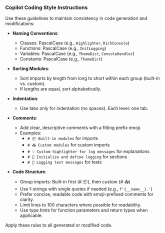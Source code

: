 ### Copilot Coding Style Instructions

Use these guidelines to maintain consistency in code generation and modifications:

- **Naming Conventions**:
	- Classes: PascalCase (e.g., `Highlighter`, `RichConsole`)
	- Functions: PascalCase (e.g., `InitLogging`)
	- Variables: PascalCase (e.g., `ThemeDict`, `ConsoleHandler`)
	- Constants: PascalCase (e.g., `ThemeDict`)

- **Sorting Modules**:
	- Sort imports by length from long to short within each group (built-in vs. custom).
	- If lengths are equal, sort alphabetically.

- **Indentation**:
	- Use tabs only for indentation (no spaces). Each level: one tab.

- **Comments**:
	- Add clear, descriptive comments with a fitting prefix emoji.
	- Examples:
		- `# 📦 Built-in modules` for imports
		- `# 📥 Custom modules` for custom imports
		- `# 💡 Custom highlighter for log messages` for explanations
		- `# 🌱 Initialize and define logging` for sections
		- `# 🧪 Logging test messages` for tests

- **Code Structure**:
	- Group imports: Built-in first (# 📦), then custom (# 📥)
	- Use f-strings with single quotes if needed (e.g., `f'{__name__}.'`)
	- Prefer concise, readable code with emoji-prefixed comments for clarity.
	- Limit lines to 100 characters where possible for readability.
	- Use type hints for function parameters and return types when applicable.

Apply these rules to all generated or modified code.